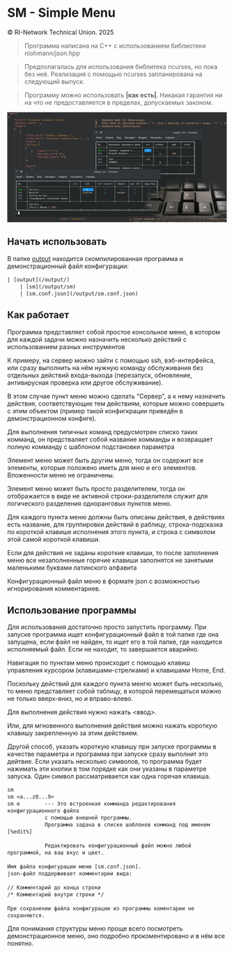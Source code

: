 # SM - Simple Menu

© RI-Network Technical Union. 2025

> Программа написана на C++ 
  c использованием библиотеки nlohmann/json.hpp 

> Предполагалась для использования библитека ncurses, но пока без неё. 
Реализация с помощью ncurses запланирована на следующий выпуск. 

> Программу можно использовать **|как есть|**. 
Никакая гарантия ни на что не предоставляется в пределах, допускаемых законом.

![SM -- Консольное многоуровневое широкое меню.](/img/sm-social-preview.png)

##
## Начать использовать

В папке [output](/output/) находится скомпилированная программа и демонстрационный файл конфигурации:

    | [output](/output/)
        | [sm](/output/sm)
        | [sm.conf.json](/output/sm.conf.json)



##
## Как работает

Программа представляет собой простое консольное меню,
в котором для каждой задачи можно назначить несколько действий 
с использованием разных инструментов

К примеру, на сервер можно зайти с помощью ssh, вэб-интерфейса, 
или сразу выполнить на нём нужную команду обслуживания 
без отдельных действий входа-выхода 
(перезапуск, обновление, антивирусная проверка или другое обслуживание).

В этом случае пункт меню можно сделать "Сервер", а к нему назначить действия, 
соответствующие тем действиям, которые можно совершить с этим объектом
(пример такой конфигкрации приведён в демонстрационном конфиге).

Для выполнения типичных команд предусмотрен списко таких комманд,
он предстваляет собой название комманды и возвращает полную комманду с шаблоном подстановки параметра

Элемент меню может быть другим меню, тогда он содержит все элементы, которые положено иметь для мню и его элементов.
Вложенности меню не ограничены.

Элемент меню может быть просто разделителем, тогда он отображается в виде не активной строки-разделителя 
служит для логического разделения одноранговых пунктов меню.

Для каждого пункта меню должны быть описаны действия, 
в действиях есть название, для группировки действий в раблицу, 
строка-подсказка по короткой клавише исполнения этого пункта,
и строка с символом этой самой короткой клавиши.

Если для действия не заданы короткие клавиши, то после заполнения меню 
все незаполненные горячие клавиши заполнятся не занятыми маленькими буквами латинского алфавита


Конфигурационный файл меню в формате json с возможностью игнорирования комментариев.



##
## Использование программы

Для использования достаточно просто запустить программу.
При запуске программа ищет конфигурационный файл в той папке где она запущена,
если файл не найден, то ищет его в той папке, где находится исполняемый файл.
Если не находит, то завершается аварийно.

Навигация по пунктам меню происходит с помощью клавиш управления курсором 
(клавишами-стрелками) и клавишами Home, End.

Поскольку действий для каждого пункта менгю может быть несколько, 
то меню представляет собой таблицу, в которой перемещаться можно не только вверх-вниз, но и вправо-влево.

Для выполнения действия нужно нажать <ввод>.

Или, для мгновенного выполнения действия можно нажать короткую клавишу закрепленную за этим действием.

Другой способ, указать короткую клавишу при запуске программы 
в качестве параметра и программа при запуске сразу выполнит это дейтвие.
Если указать несколько символов, то программа будет нажимать эти кнопки 
в том порядке как они указаны в параметре запуска. Один символ 
рассматривается как одна горячая клавиша.
    
    sm
    sm <a...z0...9>
    sm e        --- Это встроенная комманда редактирования конфигурационного файла 
                с помощью внешней программы. 
                Программа задана в списке шаблонов комманд под именем [%edit%]
                
                Редактировать конфигурационный файл можно любой программой, на ваш вкус и цвет.
                
    Имя файла конфигурации меню [sm.conf.json]. 
    json-файл поддерживает комментарии вида:
    
    // Комментарий до конца строки
    /* Комментарий внутри строки */
    
    При сохранении файла конфигурации из программы коментарии не сохраняются.
    

Для понимания структуры меню проще всего посмотреть демонстрационное меню,
оно подробно прокоментировано и в нём все понятно.

